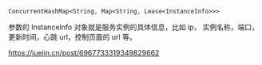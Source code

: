 ```
ConcurrentHashMap<String, Map<String, Lease<InstanceInfo>>>
```
参数的 InstanceInfo 对象就是服务实例的具体信息，比如 ip， 实例名称，端口，更新时间，心跳 url，控制页面的 url 等。

https://juejin.cn/post/6967733319349829662

